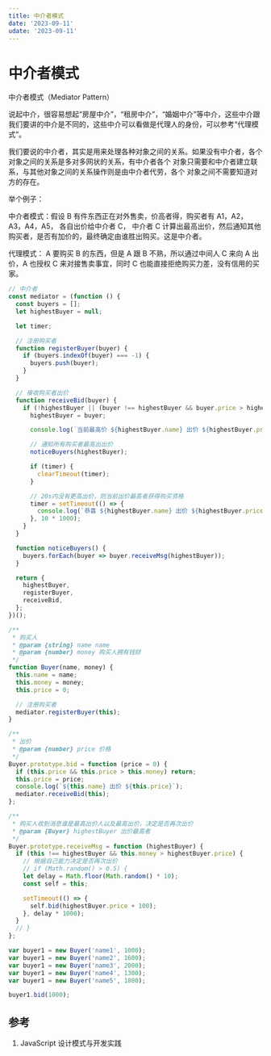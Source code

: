 ```yaml
---
title: 中介者模式
date: '2023-09-11'
udate: '2023-09-11'
---
```


# 中介者模式

中介者模式（Mediator Pattern）

说起中介，很容易想起“房屋中介”，“租房中介”，“婚姻中介”等中介，这些中介跟我们要讲的中介是不同的，这些中介可以看做是代理人的身份，可以参考“代理模式”。

我们要说的中介者，其实是用来处理各种对象之间的关系。如果没有中介者，各个对象之间的关系是多对多网状的关系，有中介者各个 对象只需要和中介者建立联系，与其他对象之间的关系操作则是由中介者代劳，各个 对象之间不需要知道对方的存在。

举个例子：

中介者模式：假设 B 有件东西正在对外售卖，价高者得，购买者有 A1，A2，A3，A4，A5， 各自出价给中介者 C， 中介者 C 计算出最高出价，然后通知其他购买者，是否有加价的，最终确定由谁胜出购买。这是中介者。

代理模式： A 要购买 B 的东西，但是 A 跟 B 不熟，所以通过中间人 C 来向 A 出价，A 也授权 C 来对接售卖事宜，同时 C 也能直接拒绝购买力差，没有信用的买家。

```js
// 中介者
const mediator = (function () {
  const buyers = [];
  let highestBuyer = null;

  let timer;

  // 注册购买者
  function registerBuyer(buyer) {
    if (buyers.indexOf(buyer) === -1) {
      buyers.push(buyer);
    }
  }

  // 接收购买者出价
  function receiveBid(buyer) {
    if (!highestBuyer || (buyer !== highestBuyer && buyer.price > highestBuyer.price)) {
      highestBuyer = buyer;

      console.log(`当前最高价 ${highestBuyer.name} 出价 ${highestBuyer.price}`);

      // 通知所有购买者最高出出价
      noticeBuyers(highestBuyer);

      if (timer) {
        clearTimeout(timer);
      }

      // 20s内没有更高出价，则当前出价最高者获得购买资格
      timer = setTimeout(() => {
        console.log(`恭喜 ${highestBuyer.name} 出价 ${highestBuyer.price} 获得购买资格`);
      }, 10 * 1000);
    }
  }

  function noticeBuyers() {
    buyers.forEach(buyer => buyer.receiveMsg(highestBuyer));
  }

  return {
    highestBuyer,
    registerBuyer,
    receiveBid,
  };
})();

/**
 * 购买人
 * @param {string} name name
 * @param {number} money 购买人拥有钱财
 */
function Buyer(name, money) {
  this.name = name;
  this.money = money;
  this.price = 0;

  // 注册购买者
  mediator.registerBuyer(this);
}

/**
 * 出价
 * @param {number} price 价格
 */
Buyer.prototype.bid = function (price = 0) {
  if (this.price && this.price > this.money) return;
  this.price = price;
  console.log(`${this.name} 出价 ${this.price}`);
  mediator.receiveBid(this);
};

/**
 * 购买人收到消息谁是最高出价人以及最高出价，决定是否再次出价
 * @param {Buyer} highestBuyer 出价最高者
 */
Buyer.prototype.receiveMsg = function (highestBuyer) {
  if (this !== highestBuyer && this.money > highestBuyer.price) {
    // 根据自己能力决定是否再次出价
    // if (Math.random() > 0.5) {
    let delay = Math.floor(Math.random() * 10);
    const self = this;

    setTimeout(() => {
      self.bid(highestBuyer.price + 100);
    }, delay * 1000);
  }
  // }
};

var buyer1 = new Buyer('name1', 1000);
var buyer1 = new Buyer('name2', 1600);
var buyer1 = new Buyer('name3', 2000);
var buyer1 = new Buyer('name4', 1300);
var buyer1 = new Buyer('name5', 1800);

buyer1.bid(1000);
```

## 参考

1. JavaScript 设计模式与开发实践
